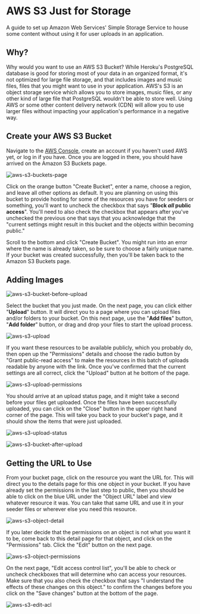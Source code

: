 # AWS S3 Just for Storage

A guide to set up Amazon Web Services' Simple Storage Service to house some
content without using it for user uploads in an application.

## Why?

Why would you want to use an AWS S3 Bucket? While Heroku's PostgreSQL database
is good for storing most of your data in an organized format, it's not optimized
for large file storage, and that includes images and music files, files that you
might want to use in your application. AWS's S3 is an object storage service
which allows you to store images, music files, or any other kind of large file
that PostgreSQL wouldn't be able to store well. Using AWS or some other content
delivery network (CDN) will allow you to use larger files without impacting your
application's performance in a negative way.

## Create your AWS S3 Bucket

Navigate to the [AWS Console], create an account if you haven't used AWS yet, or
log in if you have. Once you are logged in there, you should have arrived on the
Amazon S3 Buckets page.

![aws-s3-buckets-page]

Click on the orange button "Create Bucket", enter a name, choose a region, and
leave all other options as default. It you are planning on using this bucket to
provide hosting for some of the resources you have for seeders or something,
you'll want to uncheck the checkbox that says "**Block *all* public access**".
You'll need to also check the checkbox that appears after you've unchecked the
previous one that says that you acknowledge that the "current settings might
result in this bucket and the objects within becoming public."

Scroll to the bottom and click "Create Bucket". You might run into an error
where the name is already taken, so be sure to choose a fairly unique name. If
your bucket was created successfully, then you'll be taken back to the Amazon S3
Buckets page.

## Adding Images

![aws-s3-bucket-before-upload]

Select the bucket that you just made. On the next page, you can click either
"**Upload**" button. It will direct you to a page where you can upload files
and/or folders to your bucket. On this next page, use the "**Add files**"
button, "**Add folder**" button, or drag and drop your files to start the upload
process.

![aws-s3-upload]

If you want these resources to be available publicly, which you probably do,
then open up the "Permissions" details and choose the radio button by "Grant
public-read access" to make the resources in this batch of uploads readable by
anyone with the link. Once you've confirmed that the current settings are all
correct, click the "Upload" button at he bottom of the page.

![aws-s3-upload-permissions]

You should arrive at an upload status page, and it might take a second before
your files get uploaded. Once the files have been successfully uploaded, you can
click on the "Close" button in the upper right hand corner of the page. This
will take you back to your bucket's page, and it should show the items that were
just uploaded.

![aws-s3-upload-status]

![aws-s3-bucket-after-upload]

## Getting the URL to Use

From your bucket page, click on the resource you want the URL for. This will
direct you to the details page for this one object in your bucket. If you have
already set the permissions in the last step to public, then you should be able
to click on the blue URL under the "Object URL" label and view whatever resource
it was. You can take that same URL and use it in your seeder files or wherever
else you need this resource.

![aws-s3-object-detail]

If you later decide that the permissions on an object is not what you want it to
be, come back to this detail page for that object, and click on the
"Permissions" tab. Click the "Edit" button on the next page.

![aws-s3-object-permissions]

On the next page, "Edit access control list", you'll be able to check or uncheck
checkboxes that will determine who can access your resources. Make sure that you
also check the checkbox that says "I understand the effects of these changes on
this object." to confirm the changes before you click on the "Save changes"
button at the bottom of the page.

![aws-s3-edit-acl]

[AWS Console]: https://s3.console.aws.amazon.com/s3/home
[aws-s3-buckets-page]: ./assets/aws-s3-buckets-page.png
[aws-s3-bucket-before-upload]: ./assets/aws-s3-bucket-before-upload.png
[aws-s3-upload]: ./assets/aws-s3-upload.png
[aws-s3-upload-permissions]: ./assets/aws-s3-upload-permissions.png
[aws-s3-upload-status]: ./assets/aws-s3-upload-status.png
[aws-s3-bucket-after-upload]: ./assets/aws-s3-bucket-after-upload.png
[aws-s3-object-detail]: ./assets/aws-s3-object-detail.png
[aws-s3-object-permissions]: ./assets/aws-s3-object-permissions.png
[aws-s3-edit-acl]: ./assets/aws-s3-edit-acl.png
